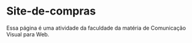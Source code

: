 # Site-de-compras
Essa página é uma atividade da faculdade da matéria de Comunicação Visual para Web. 
